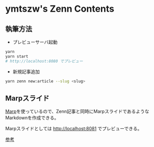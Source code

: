 # ymtszw's Zenn Contents

## 執筆方法

- プレビューサーバ起動

```sh
yarn
yarn start
# http://localhost:8080 でプレビュー
```

- 新規記事追加

```sh
yarn zenn new:article --slug <slug>
```

## Marpスライド

[Marp](https://marp.app/)を使っているので、Zenn記事と同時にMarpスライドであるようなMarkdownを作成できる。

Marpスライドとしては <http://localhost:8081> でプレビューできる。

[参考](https://ymtszw.github.io/articles/many-talks)
